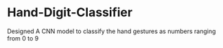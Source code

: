 # Hand-Digit-Classifier
Designed A CNN model to classify the hand gestures as numbers ranging from 0 to 9
